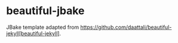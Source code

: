 # beautiful-jbake
JBake template adapted from https://github.com/daattali/beautiful-jekyll[beautiful-jekyll].
